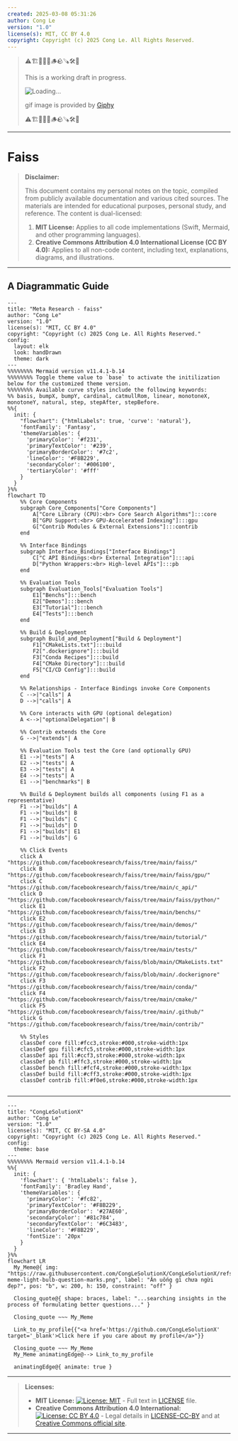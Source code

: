 ```yaml
---
created: 2025-03-08 05:31:26
author: Cong Le
version: "1.0"
license(s): MIT, CC BY 4.0
copyright: Copyright (c) 2025 Cong Le. All Rights Reserved.
---
```



> ⚠️🏗️🚧🦺🧱🪵🪨🪚🛠️👷
> 
> This is a working draft in progress.
> 
> ![Loading...](https://media2.giphy.com/media/v1.Y2lkPTc5MGI3NjExcnlnZm40ZG40NHJmeW14ejZxdmw3bm04OGVvdjlmaHV5djRxOGl0YyZlcD12MV9pbnRlcm5hbF9naWZfYnlfaWQmY3Q9Zw/l3vRatDKSXFmjAWBi/giphy.gif)
> 
> gif image is provided by [Giphy](https://giphy.com)
> 
> ⚠️🏗️🚧🦺🧱🪵🪨🪚🛠️👷

----


# Faiss
> **Disclaimer:**
>
> This document contains my personal notes on the topic,
> compiled from publicly available documentation and various cited sources.
> The materials are intended for educational purposes, personal study, and reference.
> The content is dual-licensed:
> 1. **MIT License:** Applies to all code implementations (Swift, Mermaid, and other programming languages).
> 2. **Creative Commons Attribution 4.0 International License (CC BY 4.0):** Applies to all non-code content, including text, explanations, diagrams, and illustrations.
---


## A Diagrammatic Guide 


```mermaid
---
title: "Meta Research - faiss"
author: "Cong Le"
version: "1.0"
license(s): "MIT, CC BY 4.0"
copyright: "Copyright (c) 2025 Cong Le. All Rights Reserved."
config:
  layout: elk
  look: handDrawn
  theme: dark
---
%%%%%%%% Mermaid version v11.4.1-b.14
%%%%%%%% Toggle theme value to `base` to activate the initilization below for the customized theme version.
%%%%%%%% Available curve styles include the following keywords:
%% basis, bumpX, bumpY, cardinal, catmullRom, linear, monotoneX, monotoneY, natural, step, stepAfter, stepBefore.
%%{
  init: {
    "flowchart": {"htmlLabels": true, 'curve': 'natural'},
    'fontFamily': 'Fantasy',
    'themeVariables': {
      'primaryColor': '#f231',
      'primaryTextColor': '#239',
      'primaryBorderColor': '#7c2',
      'lineColor': '#F8B229',
      'secondaryColor': '#006100',
      'tertiaryColor': '#fff'
    }
  }
}%%
flowchart TD
    %% Core Components
    subgraph Core_Components["Core Components"]
        A["Core Library (CPU):<br> Core Search Algorithms"]:::core
        B["GPU Support:<br> GPU-Accelerated Indexing"]:::gpu
        G["Contrib Modules & External Extensions"]:::contrib
    end

    %% Interface Bindings
    subgraph Interface_Bindings["Interface Bindings"]
        C["C API Bindings:<br> External Integration"]:::api
        D["Python Wrappers:<br> High-level APIs"]:::pb
    end

    %% Evaluation Tools
    subgraph Evaluation_Tools["Evaluation Tools"]
        E1["Benchs"]:::bench
        E2["Demos"]:::bench
        E3["Tutorial"]:::bench
        E4["Tests"]:::bench
    end

    %% Build & Deployment
    subgraph Build_and_Deployment["Build & Deployment"]
        F1["CMakeLists.txt"]:::build
        F2[".dockerignore"]:::build
        F3["Conda Recipes"]:::build
        F4["CMake Directory"]:::build
        F5["CI/CD Config"]:::build
    end

    %% Relationships - Interface Bindings invoke Core Components
    C -->|"calls"| A
    D -->|"calls"| A

    %% Core interacts with GPU (optional delegation)
    A <-->|"optionalDelegation"| B

    %% Contrib extends the Core
    G -->|"extends"| A

    %% Evaluation Tools test the Core (and optionally GPU)
    E1 -->|"tests"| A
    E2 -->|"tests"| A
    E3 -->|"tests"| A
    E4 -->|"tests"| A
    E1 -->|"benchmarks"| B

    %% Build & Deployment builds all components (using F1 as a representative)
    F1 -->|"builds"| A
    F1 -->|"builds"| B
    F1 -->|"builds"| C
    F1 -->|"builds"| D
    F1 -->|"builds"| E1
    F1 -->|"builds"| G

    %% Click Events
    click A "https://github.com/facebookresearch/faiss/tree/main/faiss/"
    click B "https://github.com/facebookresearch/faiss/tree/main/faiss/gpu/"
    click C "https://github.com/facebookresearch/faiss/tree/main/c_api/"
    click D "https://github.com/facebookresearch/faiss/tree/main/faiss/python/"
    click E1 "https://github.com/facebookresearch/faiss/tree/main/benchs/"
    click E2 "https://github.com/facebookresearch/faiss/tree/main/demos/"
    click E3 "https://github.com/facebookresearch/faiss/tree/main/tutorial/"
    click E4 "https://github.com/facebookresearch/faiss/tree/main/tests/"
    click F1 "https://github.com/facebookresearch/faiss/blob/main/CMakeLists.txt"
    click F2 "https://github.com/facebookresearch/faiss/blob/main/.dockerignore"
    click F3 "https://github.com/facebookresearch/faiss/tree/main/conda/"
    click F4 "https://github.com/facebookresearch/faiss/tree/main/cmake/"
    click F5 "https://github.com/facebookresearch/faiss/tree/main/.github/"
    click G "https://github.com/facebookresearch/faiss/tree/main/contrib/"

    %% Styles
    classDef core fill:#fcc3,stroke:#000,stroke-width:1px
    classDef gpu fill:#cfc5,stroke:#000,stroke-width:1px
    classDef api fill:#ccf3,stroke:#000,stroke-width:1px
    classDef pb fill:#ffc3,stroke:#000,stroke-width:1px
    classDef bench fill:#fcf4,stroke:#000,stroke-width:1px
    classDef build fill:#cff3,stroke:#000,stroke-width:1px
    classDef contrib fill:#f0e6,stroke:#000,stroke-width:1px
    
```



---

<!-- 
```mermaid
%% Current Mermaid version
info
```  -->


```mermaid
---
title: "CongLeSolutionX"
author: "Cong Le"
version: "1.0"
license(s): "MIT, CC BY-SA 4.0"
copyright: "Copyright (c) 2025 Cong Le. All Rights Reserved."
config:
  theme: base
---
%%%%%%%% Mermaid version v11.4.1-b.14
%%{
  init: {
    'flowchart': { 'htmlLabels': false },
    'fontFamily': 'Bradley Hand',
    'themeVariables': {
      'primaryColor': '#fc82',
      'primaryTextColor': '#F8B229',
      'primaryBorderColor': '#27AE60',
      'secondaryColor': '#81c784',
      'secondaryTextColor': '#6C3483',
      'lineColor': '#F8B229',
      'fontSize': '20px'
    }
  }
}%%
flowchart LR
  My_Meme@{ img: "https://raw.githubusercontent.com/CongLeSolutionX/CongLeSolutionX/refs/heads/main/assets/images/My-meme-light-bulb-question-marks.png", label: "Ăn uống gì chưa ngừi đẹp?", pos: "b", w: 200, h: 150, constraint: "off" }

  Closing_quote@{ shape: braces, label: "...searching insights in the process of formulating better questions..." }

  Closing_quote ~~~ My_Meme
    
  Link_to_my_profile{{"<a href='https://github.com/CongLeSolutionX' target='_blank'>Click here if you care about my profile</a>"}}

  Closing_quote ~~~ My_Meme
  My_Meme animatingEdge@--> Link_to_my_profile
  
  animatingEdge@{ animate: true }

```

---
> **Licenses:**
>
> - **MIT License:**  [![License: MIT](https://img.shields.io/badge/License-MIT-yellow.svg)](LICENSE) - Full text in [LICENSE](LICENSE) file.
> - **Creative Commons Attribution 4.0 International:** [![License: CC BY 4.0](https://licensebuttons.net/l/by/4.0/88x31.png)](LICENSE-CC-BY) - Legal details in [LICENSE-CC-BY](LICENSE-CC-BY) and at [Creative Commons official site](http://creativecommons.org/licenses/by/4.0/).
> 
---

